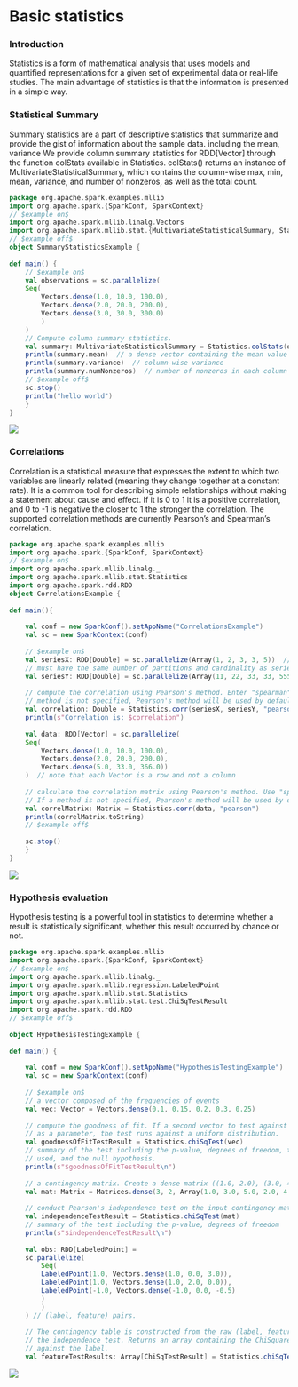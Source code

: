 # Basic statistics
### Introduction
Statistics is a form of mathematical analysis that uses models and quantified representations for a given set of experimental data or real-life studies.
The main advantage of statistics is that the information is presented in a simple way.  

  
### Statistical Summary
Summary statistics are a part of descriptive statistics that summarize and provide the gist of information about the sample data. including the mean, variance
We provide column summary statistics for RDD[Vector] through the function colStats available in Statistics.
colStats() returns an instance of MultivariateStatisticalSummary, which contains the column-wise max, min, mean, variance, and number of nonzeros, as well as the total count.
```scala
package org.apache.spark.examples.mllib
import org.apache.spark.{SparkConf, SparkContext}
// $example on$
import org.apache.spark.mllib.linalg.Vectors
import org.apache.spark.mllib.stat.{MultivariateStatisticalSummary, Statistics}
// $example off$
object SummaryStatisticsExample {
 
def main() {
    // $example on$
    val observations = sc.parallelize(
    Seq(
        Vectors.dense(1.0, 10.0, 100.0),
        Vectors.dense(2.0, 20.0, 200.0),
        Vectors.dense(3.0, 30.0, 300.0)
        )
    )
    // Compute column summary statistics.
    val summary: MultivariateStatisticalSummary = Statistics.colStats(observations)
    println(summary.mean)  // a dense vector containing the mean value for each column
    println(summary.variance)  // column-wise variance
    println(summary.numNonzeros)  // number of nonzeros in each column
    // $example off$
    sc.stop()
    println("hello world")
    }
}
```
![](https://github.com/rafaelsanchezbaez/Big_Data/blob/unit_2/practices/practice_1/pic1.jpg)
  
### Correlations
Correlation is a statistical measure that expresses the extent to which two variables are linearly related (meaning they change together at a constant rate). It is a common tool for describing simple relationships without making a statement about cause and effect. If it is 0 to 1 it is a positive correlation, and 0 to -1 is negative the closer to 1 the stronger the correlation.
The supported correlation methods are currently Pearson’s and Spearman’s correlation.
```scala
package org.apache.spark.examples.mllib
import org.apache.spark.{SparkConf, SparkContext}
// $example on$
import org.apache.spark.mllib.linalg._
import org.apache.spark.mllib.stat.Statistics
import org.apache.spark.rdd.RDD
object CorrelationsExample {
 
def main(){
 
    val conf = new SparkConf().setAppName("CorrelationsExample")
    val sc = new SparkContext(conf)
 
    // $example on$
    val seriesX: RDD[Double] = sc.parallelize(Array(1, 2, 3, 3, 5))  // a series
    // must have the same number of partitions and cardinality as seriesX
    val seriesY: RDD[Double] = sc.parallelize(Array(11, 22, 33, 33, 555))
 
    // compute the correlation using Pearson's method. Enter "spearman" for Spearman's method. If a
    // method is not specified, Pearson's method will be used by default.
    val correlation: Double = Statistics.corr(seriesX, seriesY, "pearson")
    println(s"Correlation is: $correlation")
 
    val data: RDD[Vector] = sc.parallelize(
    Seq(
        Vectors.dense(1.0, 10.0, 100.0),
        Vectors.dense(2.0, 20.0, 200.0),
        Vectors.dense(5.0, 33.0, 366.0))
    )  // note that each Vector is a row and not a column
 
    // calculate the correlation matrix using Pearson's method. Use "spearman" for Spearman's method
    // If a method is not specified, Pearson's method will be used by default.
    val correlMatrix: Matrix = Statistics.corr(data, "pearson")
    println(correlMatrix.toString)
    // $example off$
 
    sc.stop()
    }
}
```
![](https://github.com/rafaelsanchezbaez/Big_Data/blob/unit_2/practices/practice_1/pic2.jpg)
  
### Hypothesis evaluation
Hypothesis testing is a powerful tool in statistics to determine whether a result is statistically significant, whether this result occurred by chance or not.
```scala
package org.apache.spark.examples.mllib
import org.apache.spark.{SparkConf, SparkContext}
// $example on$
import org.apache.spark.mllib.linalg._
import org.apache.spark.mllib.regression.LabeledPoint
import org.apache.spark.mllib.stat.Statistics
import org.apache.spark.mllib.stat.test.ChiSqTestResult
import org.apache.spark.rdd.RDD
// $example off$
 
object HypothesisTestingExample {
 
def main() {
 
    val conf = new SparkConf().setAppName("HypothesisTestingExample")
    val sc = new SparkContext(conf)
 
    // $example on$
    // a vector composed of the frequencies of events
    val vec: Vector = Vectors.dense(0.1, 0.15, 0.2, 0.3, 0.25)
 
    // compute the goodness of fit. If a second vector to test against is not supplied
    // as a parameter, the test runs against a uniform distribution.
    val goodnessOfFitTestResult = Statistics.chiSqTest(vec)
    // summary of the test including the p-value, degrees of freedom, test statistic, the method
    // used, and the null hypothesis.
    println(s"$goodnessOfFitTestResult\n")
 
    // a contingency matrix. Create a dense matrix ((1.0, 2.0), (3.0, 4.0), (5.0, 6.0))
    val mat: Matrix = Matrices.dense(3, 2, Array(1.0, 3.0, 5.0, 2.0, 4.0, 6.0))
 
    // conduct Pearson's independence test on the input contingency matrix
    val independenceTestResult = Statistics.chiSqTest(mat)
    // summary of the test including the p-value, degrees of freedom
    println(s"$independenceTestResult\n")
 
    val obs: RDD[LabeledPoint] =
    sc.parallelize(
        Seq(
        LabeledPoint(1.0, Vectors.dense(1.0, 0.0, 3.0)),
        LabeledPoint(1.0, Vectors.dense(1.0, 2.0, 0.0)),
        LabeledPoint(-1.0, Vectors.dense(-1.0, 0.0, -0.5)
        )
        )
    ) // (label, feature) pairs.
 
    // The contingency table is constructed from the raw (label, feature) pairs and used to conduct
    // the independence test. Returns an array containing the ChiSquaredTestResult for every feature
    // against the label.
    val featureTestResults: Array[ChiSqTestResult] = Statistics.chiSqTest(obs)
  ```
  ![](https://github.com/rafaelsanchezbaez/Big_Data/blob/unit_2/practices/practice_1/pic3.jpg)
